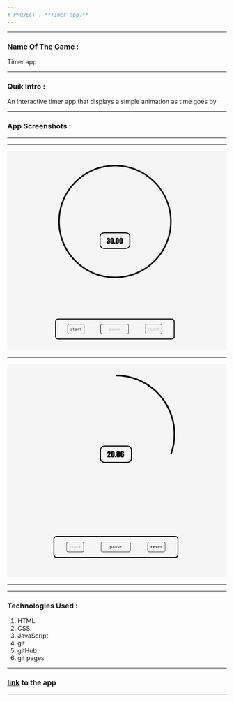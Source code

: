 ```yaml
---
# PROJECT : **Timer-app.**
---
```


---

### Name Of The Game :

Timer app

---

### Quik Intro :

An interactive timer app that displays a simple animation as time goes by

---

### App Screenshots :

---

---

![Main-page](readme/img1.png)

---

![Main-page](readme/img2.png)

---

---

### Technologies Used :

1. HTML
2. CSS
3. JavaScript
4. git
5. gitHub
6. git pages

---

### [link](https://manuelhh.github.io/timer-app/) to the app

---
